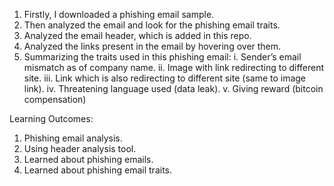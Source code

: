 1. Firstly, I downloaded a phishing email sample.
2. Then analyzed the email and look for the phishing email traits.
3. Analyzed the email header, which is added in this repo.
4. Analyzed the links present in the email by hovering over them.
5. Summarizing the traits used in this phishing email:
  i. Sender’s email mismatch as of company name.
  ii. Image with link redirecting to different site.
  iii. Link which is also redirecting to different site (same to image link).
  iv.  Threatening language used (data leak).
  v.  Giving reward (bitcoin compensation)

Learning Outcomes: 
1. Phishing email analysis.
2. Using header analysis tool.
3. Learned about phishing emails.
4. Learned about phishing email traits. 
